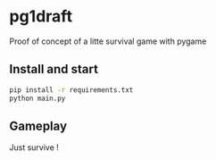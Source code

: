 # pg1draft

Proof of concept of a litte survival game with pygame

## Install and start

```bash
pip install -r requirements.txt
python main.py
```

## Gameplay

Just survive !
